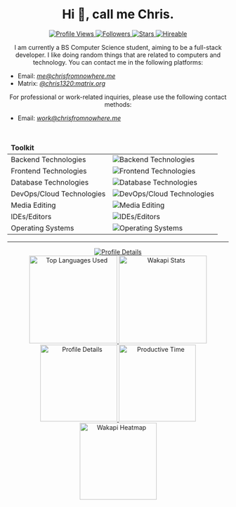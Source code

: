 <!-- markdownlint-disable MD033 MD041 -->

<div align="center">
    <!-- Header -->
    <h1>Hi 👋, call me Chris.</h1>
    <!-- Badges -->
    <div>
        <a href="https://github.com/Chris1320">
            <picture>
                <source srcset="https://komarev.com/ghpvc/?username=Chris1320&color=blueviolet&style=for-the-badge" media="(prefers-color-scheme: dark)" />
                <source srcset="https://komarev.com/ghpvc/?username=Chris1320&color=blueviolet&style=for-the-badge" media="(prefers-color-scheme: light), (prefers-color-scheme: no-preference)" />
                <img src="https://komarev.com/ghpvc/?username=Chris1320&color=blueviolet&style=for-the-badge" alt="Profile Views" />
            </picture>
        </a>
        <a href="https://wakapi.chrisfromnowhere.me/"> <!-- TODO: Wakapi profile -->
            <picture>
                <source srcset="https://img.shields.io/endpoint?url=https%3A%2F%2Fwakapi.chrisfromnowhere.me%2Fapi%2Fcompat%2Fshields%2Fv1%2FChris%2Finterval%3A7_days&style=for-the-badge&label=Last%20Activity" media="(prefers-color-scheme: dark)" />
                <source srcset="https://img.shields.io/endpoint?url=https%3A%2F%2Fwakapi.chrisfromnowhere.me%2Fapi%2Fcompat%2Fshields%2Fv1%2FChris%2Finterval%3A7_days&style=for-the-badge&label=Last%20Activity" media="(prefers-color-scheme: light), (prefers-color-scheme: no-preference)" />
                <img src="https://img.shields.io/endpoint?url=https%3A%2F%2Fwakapi.chrisfromnowhere.me%2Fapi%2Fcompat%2Fshields%2Fv1%2FChris%2Finterval%3A7_days&style=for-the-badge&label=Last%20Activity" alt="Followers" />
            </picture>
        </a>
        <a href="https://github.com/Chris1320?tab=repositories&q=&type=&language=&sort=stargazers">
            <picture>
                <source srcset="https://img.shields.io/github/stars/Chris1320?color=yellow&style=for-the-badge" media="(prefers-color-scheme: dark)" />
                <source srcset="https://img.shields.io/github/stars/Chris1320?color=yellow&style=for-the-badge" media="(prefers-color-scheme: light), (prefers-color-scheme: no-preference)" />
                <img src="https://img.shields.io/github/stars/Chris1320?color=yellow&style=for-the-badge" alt="Stars" />
            </picture>
        </a>
        <a href="mailto:work@chrisfromnowhere.me"> <!-- TODO: Redirect to portfolio site -->
            <picture>
                <source srcset="https://img.shields.io/badge/Open%20for%20Work-Yes-Green?style=for-the-badge" media="(prefers-color-scheme: dark)" />
                <source srcset="https://img.shields.io/badge/Open%20for%20Work-Yes-Green?style=for-the-badge" media="(prefers-color-scheme: light), (prefers-color-scheme: no-preference)" />
                <img src="https://img.shields.io/badge/Open%20for%20Work-Yes-Green?style=for-the-badge" alt="Hireable" />
            </picture>
        </a>
    </div>
    <!-- Description & Contact Info -->
    <div>
        <p>I am currently a BS Computer Science student, aiming to be a full-stack developer. I like doing random things that are related to computers and technology. You can contact me in the following platforms:</p>
        <ul align="left">
            <li>Email: <a href="mailto:me@chrisfromnowhere.me"><i>me@chrisfromnowhere.me</i></a></li>
            <li>Matrix: <a href="https://matrix.to/#/@chris1320:matrix.org"><i>@chris1320:matrix.org</i></a></li>
        </ul>
        <p>For professional or work-related inquiries, please use the following contact methods:</p>
        <ul align="left">
            <li>Email: <a href="mailto:work@chrisfromnowhere.me"><i>work@chrisfromnowhere.me</i></a></li>
        </ul>
    </div>
    <br />
    <!-- Toolkit -->
    <table>
        <thead><td colspan="2"><b>Toolkit</b></td></thead>
        <tbody>
            <tr>
                <td>Backend Technologies</td>
                <td align="left">
                    <picture>
                        <source
                            srcset="https://skillicons.dev/icons?theme=dark&perline=5&i=py%2Clua%2Ccs%2Cc%2Cbash%2Cgo%2Ckotlin%2Cbun%2Cfastapi%2Cflask"
                            media="(prefers-color-scheme: dark)"
                        />
                        <source
                            srcset="https://skillicons.dev/icons?theme=light&perline=5&i=py%2Clua%2Ccs%2Cc%2Cbash%2Cgo%2Ckotlin%2Cbun%2Cfastapi%2Cflask"
                            media="(prefers-color-scheme: light), (prefers-color-scheme: no-preference)"
                        />
                        <img
                            src="https://skillicons.dev/icons?perline=5&i=py%2Clua%2Ccs%2Cc%2Cbash%2Cgo%2Ckotlin%2Cbun%2Cfastapi%2Cflask"
                            alt="Backend Technologies"
                        />
                    </picture>
                </td>
            </tr>
            <tr>
                <td>Frontend Technologies</td>
                <td align="left">
                    <picture>
                        <source
                            srcset="https://skillicons.dev/icons?theme=dark&perline=5&i=html%2Ccss%2Cts%2Cnuxtjs%2Cnextjs%2Cvue%2Creact%2Ctailwind"
                            media="(prefers-color-scheme: dark)"
                        />
                        <source
                            srcset="https://skillicons.dev/icons?theme=light&perline=5&i=html%2Ccss%2Cts%2Cnuxtjs%2Cnextjs%2Cvue%2Creact%2Ctailwind"
                            media="(prefers-color-scheme: light), (prefers-color-scheme: no-preference)"
                        />
                        <img
                            src="https://skillicons.dev/icons?perline=5&i=html%2Ccss%2Cts%2Cnuxtjs%2Cnextjs%2Cvue%2Creact%2Ctailwind"
                            alt="Frontend Technologies"
                        />
                    </picture>
                </td>
            </tr>
            <tr>
                <td>Database Technologies</td>
                <td align="left">
                    <picture>
                        <source
                            srcset="https://skillicons.dev/icons?theme=dark&perline=5&i=mysql%2Cpostgres%2Csqlite"
                            media="(prefers-color-scheme: dark)"
                        />
                        <source
                            srcset="https://skillicons.dev/icons?theme=light&perline=5&i=mysql%2Cpostgres%2Csqlite"
                            media="(prefers-color-scheme: light), (prefers-color-scheme: no-preference)"
                        />
                        <img
                            src="https://skillicons.dev/icons?perline=5&i=mysql%2Cpostgres%2Csqlite"
                            alt="Database Technologies"
                        />
                    </picture>
                </td>
            </tr>
            <tr>
                <td>DevOps/Cloud Technologies</td>
                <td align="left">
                    <picture>
                        <source
                            srcset="https://skillicons.dev/icons?theme=dark&perline=5&i=aws%2Ccloudflare%2Cdocker%2Cfirebase%2Cgcp%2Cgit%2Cgithub%2Cgithubactions"
                            media="(prefers-color-scheme: dark)"
                        />
                        <source
                            srcset="https://skillicons.dev/icons?theme=light&perline=5&i=aws%2Ccloudflare%2Cdocker%2Cfirebase%2Cgcp%2Cgit%2Cgithub%2Cgithubactions"
                            media="(prefers-color-scheme: light), (prefers-color-scheme: no-preference)"
                        />
                        <img
                            src="https://skillicons.dev/icons?perline=5&i=aws%2Ccloudflare%2Cdocker%2Cfirebase%2Cgcp%2Cgit%2Cgithub%2Cgithubactions"
                            alt="DevOps/Cloud Technologies"
                        />
                    </picture>
                </td>
            </tr>
            <tr>
                <td>Media Editing</td>
                <td align="left">
                    <picture>
                        <source
                            srcset="https://skillicons.dev/icons?theme=dark&perline=5&i=ae%2Cau%2Cfigma%2Cpr%2Cps"
                            media="(prefers-color-scheme: dark)"
                        />
                        <source
                            srcset="https://skillicons.dev/icons?theme=light&perline=5&i=ae%2Cau%2Cfigma%2Cpr%2Cps"
                            media="(prefers-color-scheme: light), (prefers-color-scheme: no-preference)"
                        />
                        <img
                            src="https://skillicons.dev/icons?perline=5&i=ae%2Cau%2Cfigma%2Cpr%2Cps"
                            alt="Media Editing"
                        />
                    </picture>
                </td>
            </tr>
            <tr>
                <td>IDEs/Editors</td>
                <td align="left">
                    <picture>
                        <source
                            srcset="https://skillicons.dev/icons?theme=dark&perline=5&i=neovim%2Cvscode%2Crider%2Cclion%2Cidea%2Cvisualstudio%2Cobsidian"
                            media="(prefers-color-scheme: dark)"
                        />
                        <source
                            srcset="https://skillicons.dev/icons?theme=light&perline=5&i=neovim%2Cvscode%2Crider%2Cclion%2Cidea%2Cvisualstudio%2Cobsidian"
                            media="(prefers-color-scheme: light), (prefers-color-scheme: no-preference)"
                        />
                        <img
                            src="https://skillicons.dev/icons?perline=5&i=neovim%2Cvscode%2Crider%2Cclion%2Cidea%2Cvisualstudio%2Cobsidian"
                            alt="IDEs/Editors"
                        />
                    </picture>
                </td>
            </tr>
            <tr>
                <td>Operating Systems</td>
                <td align="left">
                    <picture>
                        <source
                            srcset="https://skillicons.dev/icons?theme=dark&perline=5&i=windows%2Carch%2Cdebian%2Ckali%2Cmint"
                            media="(prefers-color-scheme: dark)"
                        />
                        <source
                            srcset="https://skillicons.dev/icons?theme=light&perline=5&i=windows%2Carch%2Cdebian%2Ckali%2Cmint"
                            media="(prefers-color-scheme: light), (prefers-color-scheme: no-preference)"
                        />
                        <img
                            src="https://skillicons.dev/icons?perline=5&i=windows%2Carch%2Cdebian%2Ckali%2Cmint"
                            alt="Operating Systems"
                        />
                    </picture>
                </td>
            </tr>
        </tbody>
    </table>
</div>
<hr/>
<div align="center">
    <!-- GitHub Profile Details -->
    <a href="https://github.com/Chris1320">
        <picture>
            <source
                srcset="https://github-profile-summary-cards.vercel.app/api/cards/profile-details?username=Chris1320&theme=gotham"
                media="(prefers-color-scheme: dark)"
            />
            <source
                srcset="https://github-profile-summary-cards.vercel.app/api/cards/profile-details?username=Chris1320&theme=vue"
                media="(prefers-color-scheme: light), (prefers-color-scheme: no-preference)"
            />
            <img
                src="https://github-profile-summary-cards.vercel.app/api/cards/profile-details?username=Chris1320"
                alt="Profile Details"
            />
        </picture>
    </a>
    <br />
    <!-- GitHub Top Languages -->
    <a href="https://github.com/Chris1320?tab=repositories">
        <picture>
            <source
                height="200"
                srcset="https://github-readme-stats.vercel.app/api/top-langs?username=Chris1320&show_icons=true&hide_border=true&locale=en&theme=gotham"
                media="(prefers-color-scheme: dark)"
            />
            <source
                height="200"
                srcset="https://github-readme-stats.vercel.app/api/top-langs?username=Chris1320&show_icons=true&hide_border=true&locale=en&theme=vue"
                media="(prefers-color-scheme: light), (prefers-color-scheme: no-preference)"
            />
            <img
                src="https://github-readme-stats.vercel.app/api/top-langs?username=Chris1320&show_icons=true&hide_border=true&locale=en"
                alt="Top Languages Used"
            />
        </picture>
    </a>
    <!-- Wakapi Stats -->
    <a href="https://wakapi.chrisfromnowhere.me/"> <!-- TODO: Wakapi profile -->
        <picture>
            <source
                height="200"
                srcset="https://github-readme-stats.vercel.app/api/wakatime?api_domain=wakapi.chrisfromnowhere.me&username=Chris&show_icons=true&hide_border=true&custom_title=Coding%20Time&layout=compact&locale=en&theme=gotham&card_width=320"
                media="(prefers-color-scheme: dark)"
            />
            <source
                height="200"
                srcset="https://github-readme-stats.vercel.app/api/wakatime?api_domain=wakapi.chrisfromnowhere.me&username=Chris&show_icons=true&hide_border=true&custom_title=Coding%20Time&layout=compact&locale=en&theme=vue&card_width=320"
                media="(prefers-color-scheme: light), (prefers-color-scheme: no-preference)"
            />
            <img
                src="https://github-readme-stats.vercel.app/api/wakatime?api_domain=wakapi.chrisfromnowhere.me&username=Chris&show_icons=true&hide_border=true&custom_title=Coding%20Time&layout=compact&locale=en&card_width=320"
                alt="Wakapi Stats"
            />
        </picture>
    </a>
    <br />
    <!-- GitHub Profile Details -->
    <a href="https://github.com/Chris1320">
        <picture>
            <source
                height="175"
                srcset="https://github-profile-summary-cards.vercel.app/api/cards/stats?username=Chris1320&theme=gotham"
                media="(prefers-color-scheme: dark)"
            />
            <source
                height="175"
                srcset="https://github-profile-summary-cards.vercel.app/api/cards/stats?username=Chris1320&theme=vue"
                media="(prefers-color-scheme: light), (prefers-color-scheme: no-preference)"
            />
            <img
                src="https://github-profile-summary-cards.vercel.app/api/cards/stats?username=Chris1320"
                alt="Profile Details"
            />
        </picture>
    </a>
    <!-- GitHub Productive Time -->
    <a href="https://github.com/Chris1320">
        <picture>
            <source
                height="175"
                srcset="https://github-profile-summary-cards.vercel.app/api/cards/productive-time?username=Chris1320&utcOffset=8&theme=gotham"
                media="(prefers-color-scheme: dark)"
            />
            <source
                height="175"
                srcset="https://github-profile-summary-cards.vercel.app/api/cards/productive-time?username=Chris1320&utcOffset=8&theme=vue"
                media="(prefers-color-scheme: light), (prefers-color-scheme: no-preference)"
            />
            <img
                src="https://github-profile-summary-cards.vercel.app/api/cards/productive-time?username=Chris1320&utcOffset=8"
                alt="Productive Time"
            />
        </picture>
    </a>
    <br />
    <a href="https://wakapi.chrisfromnowhere.me/">
        <picture>
            <source
                srcset="https://wakapi.chrisfromnowhere.me/api/activity/chart/Chris.svg?dark=true"
                media="(prefers-color-scheme: dark)"
            />
            <source
                height="175"
                srcset="https://wakapi.chrisfromnowhere.me/api/activity/chart/Chris.svg?dark=false"
                media="(prefers-color-scheme: light), (prefers-color-scheme: no-preference)"
            />
            <img
                src="https://wakapi.chrisfromnowhere.me/api/activity/chart/Chris.svg"
                alt="Wakapi Heatmap"
            />
        </picture>
    </a>
</div>
